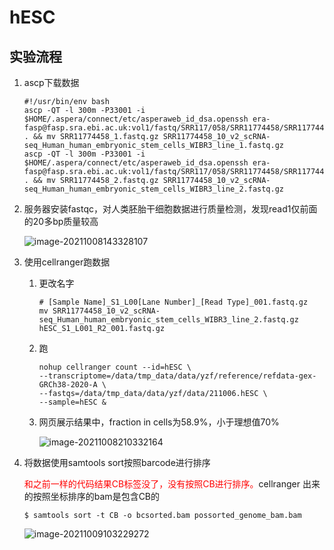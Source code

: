 # hESC

## 实验流程

1. ascp下载数据

   ```
   #!/usr/bin/env bash
   ascp -QT -l 300m -P33001 -i $HOME/.aspera/connect/etc/asperaweb_id_dsa.openssh era-fasp@fasp.sra.ebi.ac.uk:vol1/fastq/SRR117/058/SRR11774458/SRR11774458_1.fastq.gz . && mv SRR11774458_1.fastq.gz SRR11774458_10_v2_scRNA-seq_Human_human_embryonic_stem_cells_WIBR3_line_1.fastq.gz
   ascp -QT -l 300m -P33001 -i $HOME/.aspera/connect/etc/asperaweb_id_dsa.openssh era-fasp@fasp.sra.ebi.ac.uk:vol1/fastq/SRR117/058/SRR11774458/SRR11774458_2.fastq.gz . && mv SRR11774458_2.fastq.gz SRR11774458_10_v2_scRNA-seq_Human_human_embryonic_stem_cells_WIBR3_line_2.fastq.gz
   ```

2. 服务器安装fastqc，对人类胚胎干细胞数据进行质量检测，发现read1仅前面的20多bp质量较高

   ![image-20211008143328107](https://tva1.sinaimg.cn/large/008i3skNly1gv7w4ko2u0j60p60i2n0002.jpg)

3. 使用cellranger跑数据

   1. 更改名字

      ```
      # [Sample Name]_S1_L00[Lane Number]_[Read Type]_001.fastq.gz
      mv SRR11774458_10_v2_scRNA-seq_Human_human_embryonic_stem_cells_WIBR3_line_2.fastq.gz hESC_S1_L001_R2_001.fastq.gz
      ```


   2. 跑

      ```
      nohup cellranger count --id=hESC \
      --transcriptome=/data/tmp_data/data/yzf/reference/refdata-gex-GRCh38-2020-A \
      --fastqs=/data/tmp_data/data/yzf/data/211006.hESC \
      --sample=hESC &
      ```

   3. 网页展示结果中，fraction in cells为58.9%，小于理想值70%

      ![image-20211008210332164](https://tva1.sinaimg.cn/large/008i3skNly1gv87egm80fj61ma0h4whd02.jpg)

4. 将数据使用samtools sort按照barcode进行排序

   <font color='red'>和之前一样的代码结果CB标签没了，没有按照CB进行排序。</font>cellranger 出来的按照坐标排序的bam是包含CB的

   ```
   $ samtools sort -t CB -o bcsorted.bam possorted_genome_bam.bam
   ```

   ![image-20211009103229272](https://tva1.sinaimg.cn/large/008i3skNly1gv8us5d5nnj61uo068tb502.jpg)

